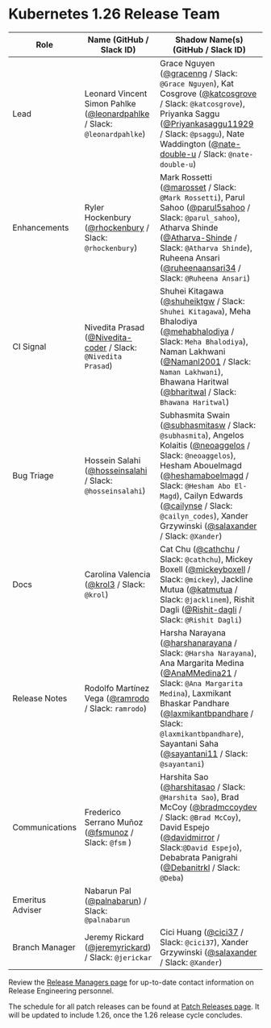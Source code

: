 # Kubernetes 1.26 Release Team

| **Role** | **Name** (**GitHub / Slack ID**) | **Shadow Name(s) (GitHub / Slack ID)** |
|----------|----------------------------------|----------------------------------------|
| Lead | Leonard Vincent Simon Pahlke ([@leonardpahlke](https://github.com/leonardpahlke) / Slack: `@leonardpahlke`) | Grace Nguyen ([@gracenng](https://github.com/gracenng) / Slack: `@Grace Nguyen`), Kat Cosgrove ([@katcosgrove](https://github.com/katcosgrove) / Slack: `@katcosgrove`), Priyanka Saggu ([@Priyankasaggu11929](https://github.com/Priyankasaggu11929) / Slack: `@psaggu`), Nate Waddington ([@nate-double-u](https://github.com/nate-double-u) / Slack: `@nate-double-u`) |
| Enhancements | Ryler Hockenbury ([@rhockenbury](https://github.com/rhockenbury) / Slack: `@rhockenbury`) | Mark Rossetti ([@marosset](https://github.com/marosset) / Slack: `@Mark Rossetti`), Parul Sahoo ([@parul5sahoo](https://github.com/parul5sahoo) / Slack: `@parul_sahoo`), Atharva Shinde ([@Atharva-Shinde](https://github.com/Atharva-Shinde) / Slack: `@Atharva Shinde`), Ruheena Ansari ([@ruheenaansari34](https://github.com/ruheenaansari34) / Slack: `@Ruheena Ansari`) |
| CI Signal | Nivedita Prasad ([@Nivedita-coder](https://github.com/Nivedita-coder) / Slack: `@Nivedita Prasad`) | Shuhei Kitagawa ([@shuheiktgw](https://github.com/shuheiktgw) / Slack: `Shuhei Kitagawa`), Meha Bhalodiya ([@mehabhalodiya](https://github.com/mehabhalodiya) / Slack: `Meha Bhalodiya`), Naman Lakhwani ([@Namanl2001](https://github.com/Namanl2001) / Slack: `Naman Lakhwani`), Bhawana Haritwal ([@bharitwal](https://github.com/bharitwal) / Slack: `Bhawana Haritwal`) |
| Bug Triage | Hossein Salahi ([@hosseinsalahi](https://github.com/hosseinsalahi) / Slack: `@hosseinsalahi`) | Subhasmita Swain ([@subhasmitasw](https://github.com/subhasmitasw) / Slack: `@subhasmita`), Angelos Kolaitis ([@neoaggelos](https://github.com/neoaggelos) / Slack: `@neoaggelos`), Hesham Abouelmagd ([@heshamaboelmagd](https://github.com/heshamaboelmagd) / Slack: `@Hesham Abo El-Magd`), Cailyn Edwards ([@cailynse](https://github.com/cailynse) / Slack: `@cailyn_codes`), Xander Grzywinski ([@salaxander](https://github.com/salaxander) / Slack: `@Xander`) |
| Docs | Carolina Valencia ([@krol3](https://github.com/krol3) / Slack: `@krol`) | Cat Chu ([@cathchu](https://github.com/cathchu) / Slack: `@cathchu`), Mickey Boxell ([@mickeyboxell](https://github.com/mickeyboxell) / Slack: `@mickey`), Jackline Mutua ([@katmutua](https://github.com/katmutua) / Slack: `@jacklinem`), Rishit Dagli ([@Rishit-dagli](https://github.com/Rishit-dagli) / Slack: `@Rishit Dagli`) |
| Release Notes | Rodolfo Martínez Vega ([@ramrodo](https://github.com/ramrodo) / Slack: `ramrodo`) | Harsha Narayana ([@harshanarayana](https://github.com/harshanarayana) / Slack: `@Harsha Narayana`), Ana Margarita Medina ([@AnaMMedina21](https://github.com/AnaMMedina21) / Slack: `@Ana Margarita Medina`), Laxmikant Bhaskar Pandhare ([@laxmikantbpandhare](https://github.com/laxmikantbpandhare) / Slack: `@laxmikantbpandhare`), Sayantani Saha ([@sayantani11](https://github.com/sayantani11) / Slack: `@sayantani`) |
| Communications | Frederico Serrano Muñoz ([@fsmunoz](https://github.com/fsmunoz) / Slack: `@fsm` ) | Harshita Sao ([@harshitasao](https://github.com/harshitasao) / Slack: `@Harshita Sao`), Brad McCoy ([@bradmccoydev](https://github.com/bradmccoydev) / Slack: `@Brad McCoy`), David Espejo ([@davidmirror](https://github.com/davidmirror-ops) / Slack:`@David Espejo`), Debabrata Panigrahi ([@Debanitrkl](https://github.com/Debanitrkl) / Slack: `@Deba`) |
| Emeritus Adviser | Nabarun Pal ([@palnabarun](https://github.com/palnabarun)) / Slack: `@palnabarun` | |
| Branch Manager | Jeremy Rickard ([@jeremyrickard](https://github.com/jeremyrickard)) / Slack: `@jerickar` |  Cici Huang ([@cici37](https://github.com/cici37) / Slack: `@cici37`), Xander Grzywinski ([@salaxander](https://github.com/salaxander) / Slack: `@Xander`) |

Review the [Release Managers page](https://github.com/kubernetes/website/blob/main/content/en/releases/release-managers.md) for up-to-date contact information on Release Engineering personnel.

The schedule for all patch releases can be found at [Patch Releases page](https://github.com/kubernetes/website/blob/main/content/en/releases/patch-releases.md). It will be updated to include 1.26, once the 1.26 release cycle concludes.
